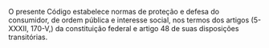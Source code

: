 O presente Código estabelece normas de proteção e defesa do consumidor, de ordem pública e interesse social, nos termos dos artigos (5-XXXII, 170-V,) da constituição federal e artigo 48 de suas disposições transitórias.